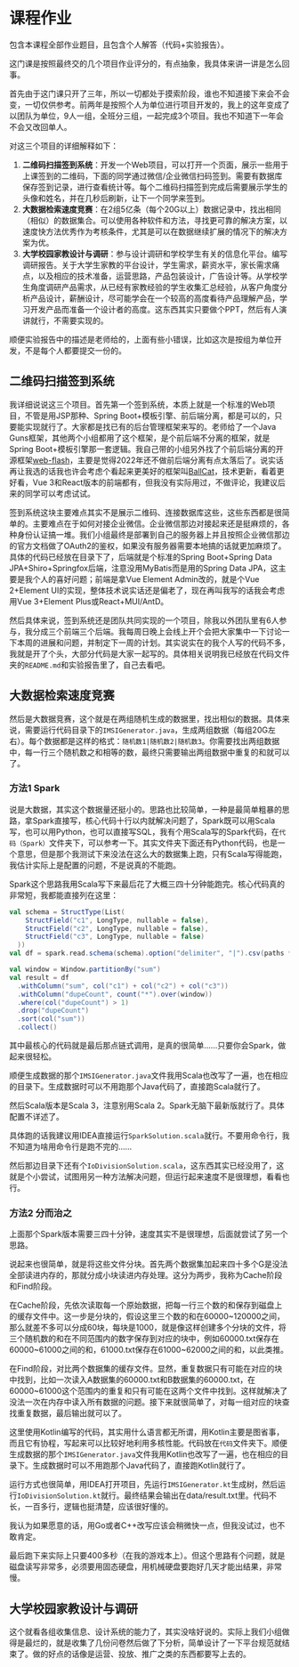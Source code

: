 # 课程作业

包含本课程全部作业题目，且包含个人解答（代码+实验报告）。

这门课是按照最终交的几个项目作业评分的，有点抽象，我具体来讲一讲是怎么回事。

首先由于这门课只开了三年，所以一切都处于摸索阶段，谁也不知道接下来会不会变，一切仅供参考。前两年是按照个人为单位进行项目开发的，我上的这年变成了以团队为单位，9人一组，全班分三组，一起完成3个项目。我也不知道下一年会不会又改回单人。

对这三个项目的详细解释如下：

1. **二维码扫描签到系统**：开发一个Web项目，可以打开一个页面，展示一些用于上课签到的二维码，下面的同学通过微信/企业微信扫码签到。需要有数据库保存签到记录，进行查看统计等。每个二维码扫描签到完成后需要展示学生的头像和姓名，并在几秒后刷新，让下一个同学来签到。
2. **大数据检索速度竞赛**：在2组5亿条（每个20G以上）数据记录中，找出相同（相似）的数据集合。可以使用各种软件和方法，寻找更可靠的解决方案，以速度快方法优秀作为考核条件，尤其是可以在数据继续扩展的情况下的解决方案为优。
3. **大学校园家教设计与调研**：参与设计调研和学校学生有关的信息化平台。编写调研报告。关于大学生家教的平台设计，学生需求，薪资水平，家长需求痛点，以及相应的技术准备，运营思路，产品包装设计，广告设计等。从学校学生角度调研产品需求，从已经有家教经验的学生收集汇总经验，从客户角度分析产品设计，薪酬设计，尽可能学会在一个较高的高度看待产品理解产品，学习开发产品而准备一个设计者的高度。这东西其实只要做个PPT，然后有人演讲就行，不需要实现的。

顺便实验报告中的描述是老师给的，上面有些小错误，比如这次是按组为单位开发，不是每个人都要提交一份的。

## 二维码扫描签到系统

我详细说说这三个项目。首先第一个签到系统，本质上就是一个标准的Web项目，不管是用JSP那种、Spring Boot+模板引擎、前后端分离，都是可以的，只要能实现就行了。大家都是找已有的后台管理框架来写的。老师给了一个Java Guns框架，其他两个小组都用了这个框架，是个前后端不分离的框架，就是Spring Boot+模板引擎那一套逻辑。我自己带的小组另外找了个前后端分离的开源框架[web-flash](http://webflash.enilu.cn/)，主要是觉得2022年还不做前后端分离有点太落后了。说实话再让我选的话我也许会考虑个看起来更美好的框架叫[BallCat](http://www.ballcat.cn/)，技术更新，看着更好看，Vue 3和React版本的前端都有，但我没有实际用过，不做评论，我建议后来的同学可以考虑试试。

签到系统这块主要难点其实不是展示二维码、连接数据库这些，这些东西都是很简单的。主要难点在于如何对接企业微信。企业微信那边对接起来还是挺麻烦的，各种身份认证搞一堆。我们小组最终是部署到自己的服务器上并且按照企业微信那边的官方文档做了OAuth2的鉴权，如果没有服务器需要本地搞的话就更加麻烦了。具体的代码已经放在目录下了，后端就是个标准的Spring Boot+Spring Data JPA+Shiro+Springfox后端，注意没用MyBatis而是用的Spring Data JPA，这主要是我个人的喜好问题；前端是拿Vue Element Admin改的，就是个Vue 2+Element UI的实现，整体技术说实话还是偏老了，现在再叫我写的话我会考虑用Vue 3+Element Plus或React+MUI/AntD。

然后具体来说，签到系统还是团队共同实现的一个项目，除我以外团队里有6人参与，我分成三个前端三个后端。我每周日晚上会线上开个会把大家集中一下讨论一下本周的进展和问题，并制定下一周的计划。其实说实在的我个人写的代码不多，我就是开了个头，大部分代码是大家一起写的。具体相关说明我已经放在代码文件夹的`README.md`和实验报告里了，自己去看吧。

## 大数据检索速度竞赛

然后是大数据竞赛，这个就是在两组随机生成的数据里，找出相似的数据。具体来说，需要运行代码目录下的`IMSIGenerator.java`，生成两组数据（每组20G左右）。每个数据都是这样的格式：`随机数1|随机数2|随机数3`。你需要找出两组数据中，每一行三个随机数之和相等的数，最终只需要输出两组数据中重复的和就可以了。

### 方法1 Spark

说是大数据，其实这个数据量还挺小的。思路也比较简单，一种是最简单粗暴的思路，拿Spark直接写，核心代码十行以内就解决问题了，Spark既可以用Scala写，也可以用Python，也可以直接写SQL，我有个用Scala写的Spark代码，在`代码（Spark）`文件夹下，可以参考一下。其实文件夹下面还有Python代码，也是一个意思，但是那个我测试下来没法在这么大的数据集上跑，只有Scala写得能跑，我估计实际上是配置的问题，不是说真的不能跑。

Spark这个思路我用Scala写下来最后花了大概三四十分钟能跑完。核心代码真的非常短，我都能直接列在这里：

```scala
val schema = StructType(List(
    StructField("c1", LongType, nullable = false),
    StructField("c2", LongType, nullable = false),
    StructField("c3", LongType, nullable = false)
  ))
val df = spark.read.schema(schema).option("delimiter", "|").csv(paths *)

val window = Window.partitionBy("sum")
val result = df
  .withColumn("sum", col("c1") + col("c2") + col("c3"))
  .withColumn("dupeCount", count("*").over(window))
  .where(col("dupeCount") > 1)
  .drop("dupeCount")
  .sort(col("sum"))
  .collect()
```

其中最核心的代码就是最后那点链式调用，是真的很简单……只要你会Spark，做起来很轻松。

顺便生成数据的那个`IMSIGenerator.java`文件我用Scala也改写了一遍，也在相应的目录下。生成数据时可以不用跑那个Java代码了，直接跑Scala就行了。

然后Scala版本是Scala 3，注意别用Scala 2。Spark无脑下最新版就行了。具体配置不详述了。

具体跑的话我建议用IDEA直接运行`SparkSolution.scala`就行。不要用命令行，我不知道为啥用命令行是跑不完的……

然后那边目录下还有个`IoDivisionSolution.scala`，这东西其实已经没用了，这就是个小尝试，试图用另一种方法解决问题，但运行起来速度不是很理想，看看也行。

### 方法2 分而治之

上面那个Spark版本需要三四十分钟，速度其实不是很理想，后面就尝试了另一个思路。

说起来也很简单，就是将这些文件分块。首先两个数据集加起来四十多个G是没法全部读进内存的，那就分成小块读进内存处理。这分为两步，我称为Cache阶段和Find阶段。

在Cache阶段，先依次读取每一个原始数据，把每一行三个数的和保存到磁盘上的缓存文件中。这一步是分块的，假设这里三个数的和在60000~120000之间，那么就差不多可以分成60块，每块是1000，就是像这样创建多个分块的文件，将三个随机数的和在不同范围内的数字保存到对应的块中，例如60000.txt保存在60000~61000之间的和，61000.txt保存在61000~62000之间的和，以此类推。

在Find阶段，对比两个数据集的缓存文件。显然，重复数据只有可能在对应的块中找到，比如一次读入A数据集的60000.txt和B数据集的60000.txt，在60000~61000这个范围内的重复和只有可能在这两个文件中找到。这样就解决了没法一次在内存中读入所有数据的问题。接下来就很简单了，对每一组对应的块查找重复数据，最后输出就可以了。

这里使用Kotlin编写的代码，其实用什么语言都无所谓，用Kotlin主要是图省事，而且它有协程，写起来可以比较好地利用多核性能。代码放在`代码`文件夹下。顺便生成数据的那个`IMSIGenerator.java`文件我用Kotlin也改写了一遍，也在相应的目录下。生成数据时可以不用跑那个Java代码了，直接跑Kotlin就行了。

运行方式也很简单，用IDEA打开项目，先运行`IMSIGenerator.kt`生成树，然后运行`IoDivisionSolution.kt`就行。最终结果会输出在data/result.txt里。代码不长，一百多行，逻辑也挺清楚，应该很好懂的。

我认为如果愿意的话，用Go或者C++改写应该会稍微快一点，但我没试过，也不敢肯定。

最后跑下来实际上只要400多秒（在我的游戏本上）。但这个思路有个问题，就是磁盘读写非常多，必须要用固态硬盘，用机械硬盘要跑好几天才能出结果，非常慢。

## 大学校园家教设计与调研

这个就看各组收集信息、设计系统的能力了，其实没啥好说的。实际上我们小组做得是最烂的，就是收集了几份问卷然后做了下分析，简单设计了一下平台规范就结束了。做的好点的话像是运营、投放、推广之类的东西都要写上去的。

